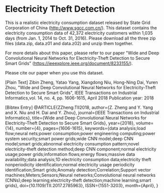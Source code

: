 # Electricity Theft Detection
This is a realistic electricity consumption dataset released by State Grid Corporation of China (http://www.sgcc.com.cn/). 
This dataset contains the electricity consumption data of 42,372 electricity customers within 1,035 days (from Jan. 1, 2014 
to Oct. 31, 2016). Please download all the three zip files (data.zip, data.z01 and data.z02) and unzip them together.

For more details about this paper, please refer to our paper "Wide and Deep Convolutional Neural Networks for Electricity-Theft Detection to Secure Smart Grids" (https://ieeexplore.ieee.org/document/8233155/).

Please cite our paper when you use this dataset.

[Plain Text]
Zibin Zheng, Yatao Yang, Xiangdong Niu, Hong-Ning Dai, Yuren Zhou, "Wide and Deep Convolutional Neural Networks for Electricity-Theft Detection to Secure Smart Grids", IEEE Transactions on Industrial Informatics,vol. 14, no. 4, pp. 1606-1615, April 2018 Publication year: 2018

[Bibtex Entry]
@ARTICLE{ZZheng:TII2018, 
	author={Z. Zheng and Y. Yang and X. Niu and H. Dai and Y. Zhou}, 
	journal={IEEE Transactions on Industrial Informatics}, 
	title={Wide and Deep Convolutional Neural Networks for Electricity-Theft Detection to Secure Smart Grids}, 
	year={2018}, 
	volume={14}, 
	number={4}, 
	pages={1606-1615}, 
	keywords={data analysis;load flow;neural nets;power consumption;power engineering computing;power system security;smart power grids;wide CNN model;deep CNN model;smart grids;abnormal electricity consumption pattern;novel electricity-theft detection method;deep CNN component;normal electricity usage;power grids;information flows;energy flows;massive data availability;data analysis;1D electricity consumption data;electricity theft nonperiodicity identification;normal electricity usage periodicity identification;Smart grids;Anomaly detection;Correlation;Support vector machines;Meters;Sensors;Neural networks;Convolutional neural networks (CNNs);deep learning;electricity-theft detection;machine learning;smart grids}, 
	doi={10.1109/TII.2017.2785963}, 
	ISSN={1551-3203}, 
	month={April},
}
